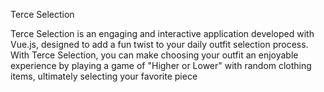 Terce Selection

Terce Selection is an engaging and interactive application developed with Vue.js, designed to add a fun twist to your daily outfit selection process. With Terce Selection, you can make choosing your outfit an enjoyable experience by playing a game of "Higher or Lower" with random clothing items, ultimately selecting your favorite piece
